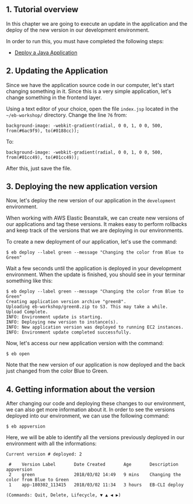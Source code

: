 ## 1. Tutorial overview

In this chapter we are going to execute an update in the application and the deploy of the new version in our development environment.

In order to run this, you must have completed the following steps:

* [Deploy a Java Application](https://github.com/bemer/aws-eb-workshop/tree/master/02-DeployJavaApp)

## 2. Updating the Application

Since we have the application source code in our computer, let's start changing something in it. Since this is a very simple application, let's change something in the frontend layer.

Using a text editor of your choice, open the file `index.jsp` located in the `~/eb-workshop/` directory. Change the line `76` from:

    background-image: -webkit-gradient(radial, 0 0, 1, 0 0, 500, from(#6ac9f9), to(#0188cc));

To:

    background-image: -webkit-gradient(radial, 0 0, 1, 0 0, 500, from(#01cc49), to(#01cc49));


After this, just save the file.

## 3. Deploying the new application version

Now, let's deploy the new version of our application in the `development` environment.

When working with AWS Elastic Beanstalk, we can create new versions of our applications and tag these versions. It makes easy to perform rollbacks and keep track of the versions that we are deploying in our environments.

To create a new deployment of our application, let's use the command:

    $ eb deploy --label green --message "Changing the color from Blue to Green"

Wait a few seconds until the application is deployed in your development environment. When the update is finished, you should see in your terminar something like this:

    $ eb deploy --label green --message "Changing the color from Blue to Green"
    Creating application version archive "green8".
    Uploading eb-workshop/green8.zip to S3. This may take a while.
    Upload Complete.
    INFO: Environment update is starting.                               
    INFO: Deploying new version to instance(s).                         
    INFO: New application version was deployed to running EC2 instances.
    INFO: Environment update completed successfully.

Now, let's access our new application version with the command:

    $ eb open

Note that the new version of our application is now deployed and the back just changed from the color Blue to Green.

## 4. Getting information about the version

After changing our code and deploying these changes to our environment, we can also get more information about it. In order to see the versions deployed into our environment, we can use the following command:

    $ eb appversion

Here, we will be able to identify all the versions previously deployed in our environment with all the informations:

    Current version # deployed: 2

     #    Version Label       Date Created       Age       Description                                                                                                                                                                                                       appversion  
     2    green               2018/03/02 14:49   9 mins    Changing the color from Blue to Green  
     1    app-180302_113415   2018/03/02 11:34   3 hours   EB-CLI deploy                          

    (Commands: Quit, Delete, Lifecycle, ▼ ▲ ◀ ▶)
